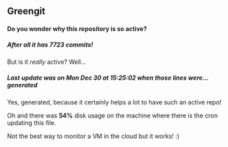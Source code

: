 ## Greengit

#### Do you wonder why this repository is so active?

##### After all it has 7723 commits!

But is it *really* active? Well...

##### Last update was on Mon Dec 30 at 15:25:02 when those lines were... generated

Yes, generated, because it certainly helps a lot to have such an active repo!

Oh and there was **54%** disk usage on the machine
where there is the cron updating this file.

Not the best way to monitor a VM in the cloud but it works! :)
